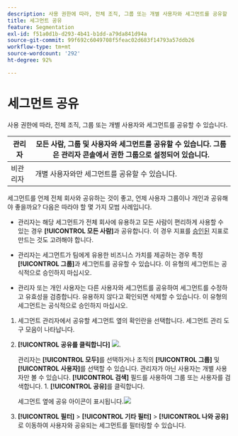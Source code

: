 ```yaml
---
description: 사용 권한에 따라, 전체 조직, 그룹 또는 개별 사용자와 세그먼트를 공유할 수 있습니다.
title: 세그먼트 공유
feature: Segmentation
exl-id: f51a0d1b-d293-4b41-b1dd-a79da841d94a
source-git-commit: 99f692c6049708f5feac02d683f14793a57ddb26
workflow-type: tm+mt
source-wordcount: '292'
ht-degree: 92%

---
```


# 세그먼트 공유

사용 권한에 따라, 전체 조직, 그룹 또는 개별 사용자와 세그먼트를 공유할 수 있습니다.

| 관리자 | 모든 사람, 그룹 및 사용자와 세그먼트를 공유할 수 있습니다. 그룹은 관리자 콘솔에서 권한 그룹으로 설정되어 있습니다. |
|---|---|
| 비관리자 | 개별 사용자와만 세그먼트를 공유할 수 있습니다. |

세그먼트를 언제 전체 회사와 공유하는 것이 좋고, 언제 사용자 그룹이나 개인과 공유해야 좋을까요? 다음은 따라야 할 몇 가지 모범 사례입니다.

* 관리자는 해당 세그먼트가 전체 회사에 유용하고 모든 사람이 편리하게 사용할 수 있는 경우 **[!UICONTROL 모든 사람]**&#x200B;과 공유합니다. 이 경우 지표를 [승인된](/help/components/segmentation/segmentation-workflow/seg-approve.md) 지표로 만드는 것도 고려해야 합니다.

* 관리자는 세그먼트가 팀에게 유용한 비즈니스 가치를 제공하는 경우 특정 **[!UICONTROL 그룹]**&#x200B;과 세그먼트를 공유할 수 있습니다. 이 유형의 세그먼트는 공식적으로 승인하지 마십시오.
* 관리자 또는 개인 사용자는 다른 사용자와 세그먼트를 공유하여 세그먼트를 수정하고 유효성을 검증합니다. 유용하지 않다고 확인되면 삭제할 수 있습니다. 이 유형의 세그먼트는 공식적으로 승인하지 마십시오.

1. 세그먼트 관리자에서 공유할 세그먼트 옆의 확인란을 선택합니다. 세그먼트 관리 도구 모음이 나타납니다.

2. **[!UICONTROL 공유를 클릭합니다]** ![](https://spectrum.adobe.com/static/icons/workflow_18/Smock_Share_18_N.svg).

   관리자는 **[!UICONTROL 모두]**&#x200B;를 선택하거나 조직의 **[!UICONTROL 그룹]** 및 **[!UICONTROL 사용자]**&#x200B;를 선택할 수 있습니다. 관리자가 아닌 사용자는 개별 사용자만 볼 수 있습니다. **[!UICONTROL 검색]** 필드를 사용하여 그룹 또는 사용자를 검색합니다. 1. **[!UICONTROL 공유]**&#x200B;를 클릭합니다.

   세그먼트 옆에 공유 아이콘이 표시됩니다.![](https://spectrum.adobe.com/static/icons/workflow_18/Smock_Share_18_N.svg)

3. **[!UICONTROL 필터]** > **[!UICONTROL 기타 필터]** > **[!UICONTROL 나와 공유]**&#x200B;로 이동하여 사용자와 공유되는 세그먼트를 필터링할 수 있습니다.
